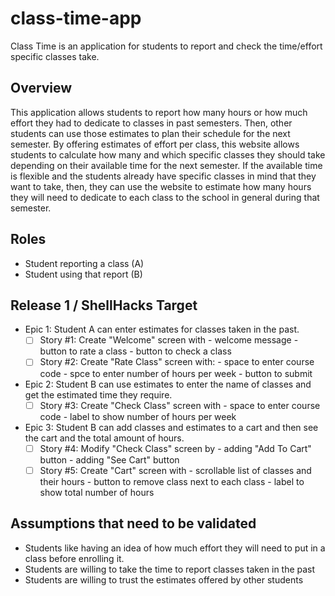 # class-time-app
Class Time is an application for students to report and check the time/effort specific classes take.  

## Overview

This application allows students to report how many hours or how much effort they had to dedicate to classes in past semesters. Then, other students can use those estimates to plan their schedule for the next semester. By offering estimates of effort per class, this website allows students to calculate how many and which specific classes they should take depending on their available time for the next semester. If the available time is flexible and the students already have specific classes in mind that they want to take, then, they can use the website to estimate how many hours they will need to dedicate to each class to the school in general during that semester.

## Roles
- Student reporting a class (A)
- Student using that report (B)

## Release 1 / ShellHacks Target
- Epic 1: Student A can enter estimates for classes taken in the past.
    - [ ] Story #1: Create "Welcome" screen with
            - welcome message
            - button to rate a class
            - button to check a class
    - [ ] Story #2: Create "Rate Class" screen with:
            - space to enter course code
            - spce to enter number of hours per week
            - button to submit
- Epic 2: Student B can use estimates to enter the name of classes and get the estimated time they require.
     - [ ] Story #3: Create "Check Class" screen with
            - space to enter course code
            - label to show number of hours per week
- Epic 3: Student B can add classes and estimates to a cart and then see the cart and the total amount of hours.
     - [ ] Story #4: Modify "Check Class" screen by
            - adding "Add To Cart" button
            - adding "See Cart" button
     - [ ] Story #5: Create "Cart" screen with
            - scrollable list of classes and their hours
            - button to remove class next to each class
            - label to show total number of hours

## Assumptions that need to be validated
-	Students like having an idea of how much effort they will need to put in a class before enrolling it.
-	Students are willing to take the time to report classes taken in the past
-	Students are willing to trust the estimates offered by other students


